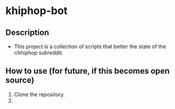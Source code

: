 # khiphop-bot

## Description

* This project is a collection of scripts that better the state of the r/khiphop subreddit.

## How to use (for future, if this becomes open source)

1. Clone the repository.
2. 
